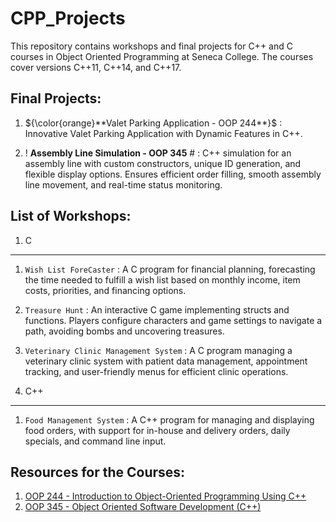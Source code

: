 # CPP_Projects

This repository contains workshops and final projects for C++ and C courses in Object Oriented Programming at Seneca College. The courses cover versions C++11, C++14, and C++17.

## Final Projects:

1. ${\color{orange}**Valet Parking Application - OOP 244**}$ : Innovative Valet Parking Application with Dynamic Features in C++.

2. ! **Assembly Line Simulation - OOP 345**  # : C++ simulation for an assembly line with custom constructors, unique ID generation, and flexible display options. Ensures efficient order filling, smooth assembly line movement, and real-time status monitoring.

## List of Workshops:

1. C
-----
   1. `Wish List ForeCaster` : A C program for financial planning, forecasting the time needed to fulfill a wish list based on monthly income, item costs, priorities, and financing options.
   2. `Treasure Hunt` : An interactive C game implementing structs and functions. Players configure characters and game settings to navigate a path, avoiding bombs and uncovering treasures.
   3. `Veterinary Clinic Management System` : A C program managing a veterinary clinic system with patient data management, appointment tracking, and user-friendly menus for efficient clinic operations.

2. C++
-----
   1. `Food Management System` : A C++ program for managing and displaying food orders, with support for in-house and delivery orders, daily specials, and command line input.
  

## Resources for the Courses:

1. [OOP 244 - Introduction to Object-Oriented Programming Using C++](https://wiki.cdot.senecacollege.ca/wiki/OOP244)
2. [OOP 345 - Object Oriented Software Development (C++)](https://advoop.sdds.ca/)

